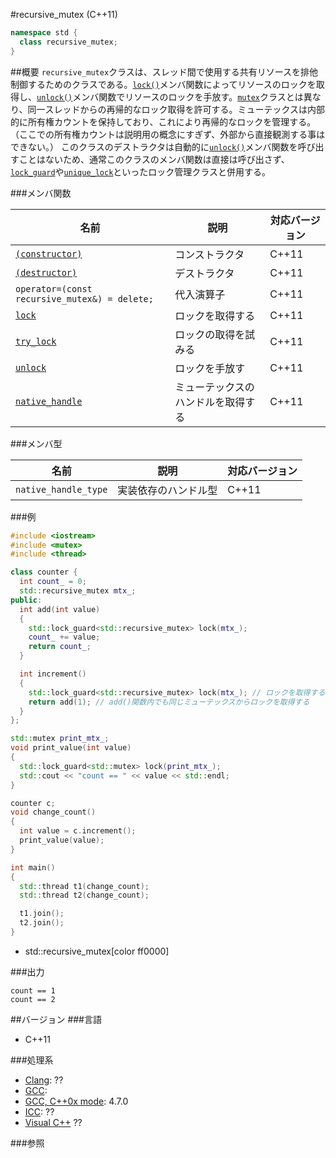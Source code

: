 #recursive_mutex (C++11)
```cpp
namespace std {
  class recursive_mutex;
}
```

##概要
`recursive_mutex`クラスは、スレッド間で使用する共有リソースを排他制御するためのクラスである。[`lock()`](./recursive_mutex/lock.md)メンバ関数によってリソースのロックを取得し、[`unlock()`](./recursive_mutex/unlock.md)メンバ関数でリソースのロックを手放す。[`mutex`](/reference/mutex/mutex.md)クラスとは異なり、同一スレッドからの再帰的なロック取得を許可する。ミューテックスは内部的に所有権カウントを保持しており、これにより再帰的なロックを管理する。（ここでの所有権カウントは説明用の概念にすぎず、外部から直接観測する事はできない。）
このクラスのデストラクタは自動的に[`unlock()`](./recursive_mutex/unlock.md)メンバ関数を呼び出すことはないため、通常このクラスのメンバ関数は直接は呼び出さず、[`lock_guard`](/reference/mutex/lock_guard.md)や[`unique_lock`](/reference/mutex/unique_lock.md)といったロック管理クラスと併用する。


###メンバ関数

| 名前 | 説明 | 対応バージョン |
|---------------------------------------------------------|------------------------------------|-------|
| [`(constructor)`](./recursive_mutex/recursive_mutex.md) | コンストラクタ | C++11 |
| [`(destructor)`](./recursive_mutex/-recursive_mutex.md) | デストラクタ | C++11 |
| `operator=(const recursive_mutex&) = delete;`           | 代入演算子 | C++11 |
| [`lock`](./recursive_mutex/lock.md)                     | ロックを取得する | C++11 |
| [`try_lock`](./recursive_mutex/try_lock.md)             | ロックの取得を試みる | C++11 |
| [`unlock`](./recursive_mutex/unlock.md)                 | ロックを手放す | C++11 |
| [`native_handle`](./recursive_mutex/native_handle.md)   | ミューテックスのハンドルを取得する | C++11 |


###メンバ型

| 名前 | 説明 | 対応バージョン |
|----------------------|----------------------|-------|
| `native_handle_type` | 実装依存のハンドル型 | C++11 |


###例
```cpp
#include <iostream>
#include <mutex>
#include <thread>

class counter {
  int count_ = 0;
  std::recursive_mutex mtx_;
public:
  int add(int value)
  {
    std::lock_guard<std::recursive_mutex> lock(mtx_);
    count_ += value;
    return count_;
  }

  int increment()
  {
    std::lock_guard<std::recursive_mutex> lock(mtx_); // ロックを取得する
    return add(1); // add()関数内でも同じミューテックスからロックを取得する
  }
};

std::mutex print_mtx_;
void print_value(int value)
{
  std::lock_guard<std::mutex> lock(print_mtx_);
  std::cout << "count == " << value << std::endl;
}

counter c;
void change_count()
{
  int value = c.increment();
  print_value(value);
}

int main()
{
  std::thread t1(change_count);
  std::thread t2(change_count);

  t1.join();
  t2.join();
}
```
* std::recursive_mutex[color ff0000]

###出力
```
count == 1
count == 2
```

##バージョン
###言語
- C++11

###処理系
- [Clang](/implementation.md#clang): ??
- [GCC](/implementation.md#gcc): 
- [GCC, C++0x mode](/implementation.md#gcc): 4.7.0
- [ICC](/implementation.md#icc): ??
- [Visual C++](/implementation.md#visual_cpp) ??


###参照

